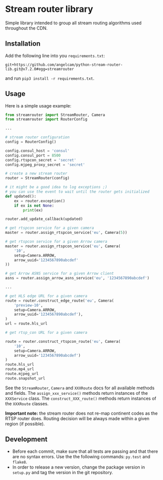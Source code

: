 # Stream router library

Simple library intended to group all stream routing algorithms used throughout
the CDN.

## Installation

Add the following line into you `requirements.txt`:

```
git+https://github.com/angelcam/python-stream-router-lib.git@v7.2.0#egg=streamrouter
```

and run `pip3 install -r requirements.txt`.

## Usage

Here is a simple usage example:

```Python
from streamrouter import StreamRouter, Camera
from streamrouter import RouterConfig

...

# stream router configuration
config = RouterConfig()

config.consul_host = 'consul'
config.consul_port = 8500
config.rtspcon_secret = 'secret'
config.mjpeg_proxy_secret = 'secret'

# create a new stream router
router = StreamRouter(config)

# it might be a good idea to log exceptions ;)
# you can use the event to wait until the router gets initialized
def updated():
    ex = router.exception()
    if ex is not None:
        print(ex)

router.add_update_callback(updated)

# get rtspcon service for a given camera
master = router.assign_rtspcon_service('eu', Camera(5))

# get rtspcon service for a given Arrow camera
master = router.assign_rtspcon_service('eu', Camera(
    '10',
    setup=Camera.ARROW,
    arrow_uuid='1234567890abcdef'
))

# get Arrow ASNS service for a given Arrow client
asns = router.assign_arrow_asns_service('eu', '1234567890abcdef')

...

# get HLS edge URL for a given camera
route = router.construct_edge_route('eu', Camera(
    'preview-10',
    setup=Camera.ARROW,
    arrow_uuid='1234567890abcdef'),
)
url = route.hls_url

# get rtsp_con URL for a given camera

route = router.construct_rtspcon_route('eu', Camera(
    '10',
    setup=Camera.ARROW,
    arrow_uuid='1234567890abcdef')
)
route.hls_url
route.mp4_url
route.mjpeg_url
route.snapshot_url
```

See the `StreamRouter`, `Camera` and `XXXRoute` docs for all available
methods and fields. The `assign_xxx_service()` methods return instances of the
`XXXService` class. The `construct_XXX_route()` methods return instances of the
`XXXRoute` classes.

**Important note:** the stream router does not re-map continent codes as the
RTSP router does. Routing decision will be always made within a given region
(if possible).

## Development

- Before each commit, make sure that all tests are passing and that there are
  no syntax errors. Use the the following commands: `py.test` and
  `flake8`.
- In order to release a new version, change the package version in
  `setup.py` and tag the version in the git repository.
